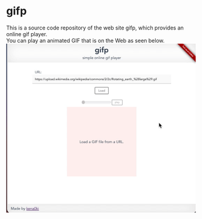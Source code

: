 # gifp

This is a source code repository of the web site gifp, which provides an online gif player.  
You can play an animated GIF that is on the Web as seen below.  
[![demo](demo.gif)](https://gifp.netlify.app)
